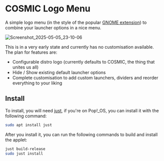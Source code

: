# COSMIC Logo Menu

A simple logo menu (in the style of the popular [GNOME extension](https://github.com/Aryan20/Logomenu)) to combine your launcher options in a nice menu.

![Screenshot_2025-05-05_23-10-06](https://github.com/user-attachments/assets/f03d5699-b04d-4802-87d4-6c38ae9ecd3e)

This is in a very early state and currently has no customisation available. The plan for features are:

* Configurable distro logo (currently defaults to COSMIC, the thing that unites us all)
* Hide / Show existing default launcher options
* Complete customisation to add custom launchers, dividers and reorder everything to your liking

## Install

To install, you will need [just](https://github.com/casey/just), if you're on Pop!\_OS, you can install it with the following command:

```sh
sudo apt install just
```

After you install it, you can run the following commands to build and install the applet:

```sh
just build-release
sudo just install
```
